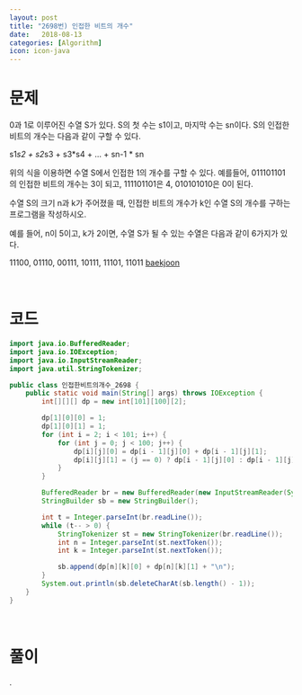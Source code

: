 ```yaml
---
layout: post
title: "2698번) 인접한 비트의 개수"
date:   2018-08-13
categories: [Algorithm]
icon: icon-java
---
```


# 문제
0과 1로 이루어진 수열 S가 있다. S의 첫 수는 s1이고, 마지막 수는 sn이다. S의 인접한 비트의 개수는 다음과 같이 구할 수 있다.

s1*s2 + s2*s3 + s3*s4 + ... + sn-1 * sn

위의 식을 이용하면 수열 S에서 인접한 1의 개수를 구할 수 있다. 예를들어, 011101101의 인접한 비트의 개수는 3이 되고, 111101101은 4, 010101010은 0이 된다.

수열 S의 크기 n과 k가 주어졌을 때, 인접한 비트의 개수가 k인 수열 S의 개수를 구하는 프로그램을 작성하시오.

예를 들어, n이 5이고, k가 2이면, 수열 S가 될 수 있는 수열은 다음과 같이 6가지가 있다.

11100, 01110, 00111, 10111, 11101, 11011 [baekjoon](https://www.acmicpc.net/problem/2698)

<br>

# 코드
```java
import java.io.BufferedReader;
import java.io.IOException;
import java.io.InputStreamReader;
import java.util.StringTokenizer;

public class 인접한비트의개수_2698 {
    public static void main(String[] args) throws IOException {
        int[][][] dp = new int[101][100][2];

        dp[1][0][0] = 1;
        dp[1][0][1] = 1;
        for (int i = 2; i < 101; i++) {
            for (int j = 0; j < 100; j++) {
                dp[i][j][0] = dp[i - 1][j][0] + dp[i - 1][j][1];
                dp[i][j][1] = (j == 0) ? dp[i - 1][j][0] : dp[i - 1][j][0] + dp[i - 1][j - 1][1];
            }
        }

        BufferedReader br = new BufferedReader(new InputStreamReader(System.in));
        StringBuilder sb = new StringBuilder();

        int t = Integer.parseInt(br.readLine());
        while (t-- > 0) {
            StringTokenizer st = new StringTokenizer(br.readLine());
            int n = Integer.parseInt(st.nextToken());
            int k = Integer.parseInt(st.nextToken());

            sb.append(dp[n][k][0] + dp[n][k][1] + "\n");
        }
        System.out.println(sb.deleteCharAt(sb.length() - 1));
    }
}
```

<br>

# 풀이
.